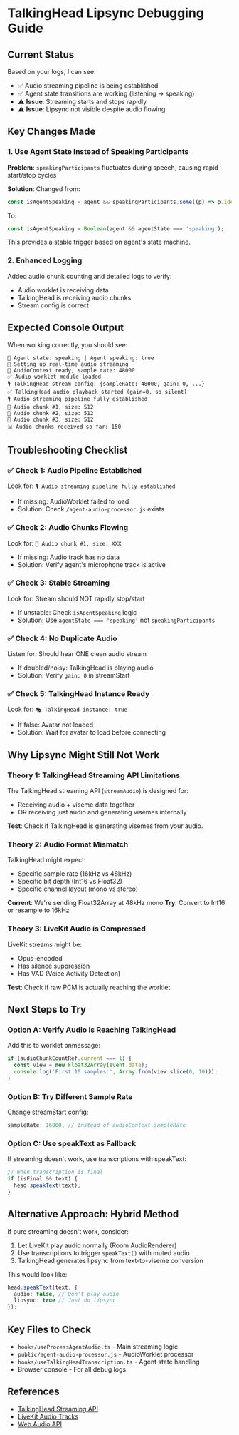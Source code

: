# TalkingHead Lipsync Debugging Guide

## Current Status

Based on your logs, I can see:
- ✅ Audio streaming pipeline is being established
- ✅ Agent state transitions are working (listening → speaking)
- ⚠️ **Issue**: Streaming starts and stops rapidly
- ⚠️ **Issue**: Lipsync not visible despite audio flowing

## Key Changes Made

### 1. Use Agent State Instead of Speaking Participants
**Problem**: `speakingParticipants` fluctuates during speech, causing rapid start/stop cycles

**Solution**: Changed from:
```typescript
const isAgentSpeaking = agent && speakingParticipants.some((p) => p.identity === agent.identity);
```

To:
```typescript
const isAgentSpeaking = Boolean(agent && agentState === 'speaking');
```

This provides a stable trigger based on agent's state machine.

### 2. Enhanced Logging
Added audio chunk counting and detailed logs to verify:
- Audio worklet is receiving data
- TalkingHead is receiving audio chunks
- Stream config is correct

## Expected Console Output

When working correctly, you should see:
```
🤖 Agent state: speaking | Agent speaking: true
🎤 Setting up real-time audio streaming
🎵 AudioContext ready, sample rate: 48000
✅ Audio worklet module loaded
🎙️ TalkingHead stream config: {sampleRate: 48000, gain: 0, ...}
✅ TalkingHead audio playback started (gain=0, so silent)
🎙️ Audio streaming pipeline fully established
🎵 Audio chunk #1, size: 512
🎵 Audio chunk #2, size: 512
🎵 Audio chunk #3, size: 512
📊 Audio chunks received so far: 150
```

## Troubleshooting Checklist

### ✅ Check 1: Audio Pipeline Established
Look for: `🎙️ Audio streaming pipeline fully established`
- If missing: AudioWorklet failed to load
- Solution: Check `/agent-audio-processor.js` exists

### ✅ Check 2: Audio Chunks Flowing
Look for: `🎵 Audio chunk #1, size: XXX`
- If missing: Audio track has no data
- Solution: Verify agent's microphone track is active

### ✅ Check 3: Stable Streaming
Look for: Stream should NOT rapidly stop/start
- If unstable: Check `isAgentSpeaking` logic
- Solution: Use `agentState === 'speaking'` not `speakingParticipants`

### ✅ Check 4: No Duplicate Audio
Listen for: Should hear ONE clean audio stream
- If doubled/noisy: TalkingHead is playing audio
- Solution: Verify `gain: 0` in streamStart

### ✅ Check 5: TalkingHead Instance Ready
Look for: `🎭 TalkingHead instance: true`
- If false: Avatar not loaded
- Solution: Wait for avatar to load before connecting

## Why Lipsync Might Still Not Work

### Theory 1: TalkingHead Streaming API Limitations
The TalkingHead streaming API (`streamAudio`) is designed for:
- Receiving audio + viseme data together
- OR receiving just audio and generating visemes internally

**Test**: Check if TalkingHead is generating visemes from your audio.

### Theory 2: Audio Format Mismatch
TalkingHead might expect:
- Specific sample rate (16kHz vs 48kHz)
- Specific bit depth (Int16 vs Float32)
- Specific channel layout (mono vs stereo)

**Current**: We're sending Float32Array at 48kHz mono
**Try**: Convert to Int16 or resample to 16kHz

### Theory 3: LiveKit Audio is Compressed
LiveKit streams might be:
- Opus-encoded
- Has silence suppression
- Has VAD (Voice Activity Detection)

**Test**: Check if raw PCM is actually reaching the worklet

## Next Steps to Try

### Option A: Verify Audio is Reaching TalkingHead
Add this to worklet onmessage:
```typescript
if (audioChunkCountRef.current === 1) {
  const view = new Float32Array(event.data);
  console.log('First 10 samples:', Array.from(view.slice(0, 10)));
}
```

### Option B: Try Different Sample Rate
Change streamStart config:
```typescript
sampleRate: 16000, // Instead of audioContext.sampleRate
```

### Option C: Use speakText as Fallback
If streaming doesn't work, use transcriptions with speakText:
```typescript
// When transcription is final
if (isFinal && text) {
  head.speakText(text);
}
```

## Alternative Approach: Hybrid Method

If pure streaming doesn't work, consider:
1. Let LiveKit play audio normally (Room AudioRenderer)
2. Use transcriptions to trigger `speakText()` with muted audio
3. TalkingHead generates lipsync from text-to-viseme conversion

This would look like:
```typescript
head.speakText(text, {
  audio: false, // Don't play audio
  lipsync: true // Just do lipsync
});
```

## Key Files to Check

- `hooks/useProcessAgentAudio.ts` - Main streaming logic
- `public/agent-audio-processor.js` - AudioWorklet processor  
- `hooks/useTalkingHeadTranscription.ts` - Agent state handling
- Browser console - For all debug logs

## References

- [TalkingHead Streaming API](https://github.com/met4citizen/TalkingHead/blob/main/doc/guide.md#streaming-interface)
- [LiveKit Audio Tracks](https://docs.livekit.io/home/client/tracks/)
- [Web Audio API](https://developer.mozilla.org/en-US/docs/Web/API/Web_Audio_API)












